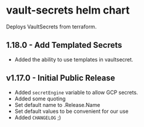 # vault-secrets helm chart

Deploys VaultSecrets from terraform.

## 1.18.0 - Add Templated Secrets

* Added the ability to use templates in vaultsecret.

## v1.17.0 - Initial Public Release

* Added `secretEngine` variable to allow GCP secrets.
* Added some quoting
* Set default name to .Release.Name
* Set default values to be convenient for our use
* Added `CHANGELOG` ;)
